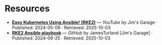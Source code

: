 # Resources
- **[Easy Kubernetes Using Ansible! (RKE2)](https://www.youtube.com/watch?v=AnYmetq_Ekc)** — *YouTube* by Jim's Garage · Published: 2024-05-08 · Retrieved: 2025-10-03
- **[RKE2 Ansible playbook](https://github.com/JamesTurland/JimsGarage/tree/main/Ansible/Playbooks/RKE2)** — *GitHub* by JamesTurland [Jim's Garage] · Published: 2024-09-25 · Retrieved: 2025-10-03